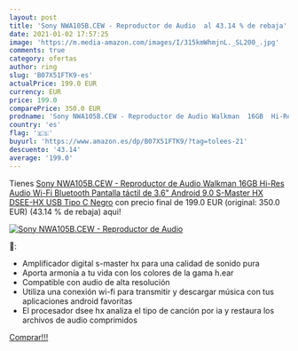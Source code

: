 ```yaml
---
layout: post
title: 'Sony NWA105B.CEW - Reproductor de Audio  al 43.14 % de rebaja'
date: 2021-01-02 17:57:25
image: 'https://m.media-amazon.com/images/I/315kmWhmjnL._SL200_.jpg'
comments: true
category: ofertas
author: ring
slug: 'B07X51FTK9-es'
actualPrice: 199.0 EUR
currency: EUR
price: 199.0
comparePrice: 350.0 EUR
prodname: 'Sony NWA105B.CEW - Reproductor de Audio Walkman  16GB  Hi-Res Audio  Wi-Fi  Bluetooth  Pantalla táctil de 3.6"  Android 9.0  S-Master HX  DSEE-HX  USB Tipo C  Negro'
country: 'es'
flag: '🇪🇸'
buyurl: 'https://www.amazon.es/dp/B07X51FTK9/?tag=tolees-21'
descuento: '43.14'
average: '199.0'
---
```


Tienes [Sony NWA105B.CEW - Reproductor de Audio Walkman  16GB  Hi-Res Audio  Wi-Fi  Bluetooth  Pantalla táctil de 3.6"  Android 9.0  S-Master HX  DSEE-HX  USB Tipo C  Negro](https://www.amazon.es/dp/B07X51FTK9/?tag=tolees-21) con precio final de  199.0 EUR (original: 350.0 EUR) (43.14 %  de rebaja) aqui!

[![Sony NWA105B.CEW - Reproductor de Audio ](https://m.media-amazon.com/images/I/315kmWhmjnL._SL200_.jpg)](https://www.amazon.es/dp/B07X51FTK9/?tag=tolees-21)

🔎:

- Amplificador digital s-master hx para una calidad de sonido pura
- Aporta armonía a tu vida con los colores de la gama h.ear
- Compatible con audio de alta resolución
- Utiliza una conexión wi-fi para transmitir y descargar música con tus aplicaciones android favoritas
- El procesador dsee hx analiza el tipo de canción por ia y restaura los archivos de audio comprimidos

[Comprar!!!](https://www.amazon.es/dp/B07X51FTK9/?tag=tolees-21)
